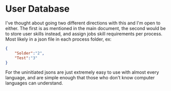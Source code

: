 # User Database
I've thought about going two different directions with this and I'm open to either. The first is as mentioned in the main document, the second would be to store user skills instead, and assign jobs skill requirements per process. Most likely in a json file in each process folder, ex:
```json
{
    "Solder":"2",
    "Test":"3"
}
```
For the uninitiated jsons are just extremely easy to use with almost every language, and are simple enough that those who don't know computer languages can understand.
